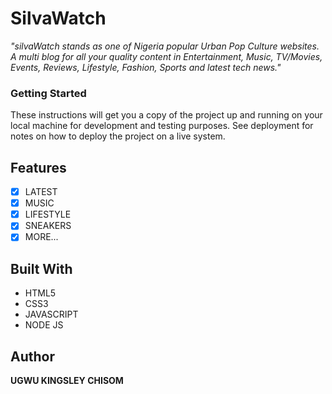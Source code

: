 # SilvaWatch

*"silvaWatch stands as one of Nigeria popular Urban Pop Culture websites. A multi blog for all your quality content in Entertainment, Music, TV/Movies, Events, Reviews, Lifestyle, Fashion, Sports and latest tech news."*

### Getting Started

These instructions will get you a copy of the project up and running on your local machine for development and testing purposes. See deployment for notes on how to deploy the project on a live system.

## Features

-[x] LATEST
-[x] MUSIC
-[x] LIFESTYLE
-[x] SNEAKERS
-[x] MORE...

## Built With

- HTML5
- CSS3
- JAVASCRIPT
- NODE JS

## Author

**UGWU KINGSLEY CHISOM**
